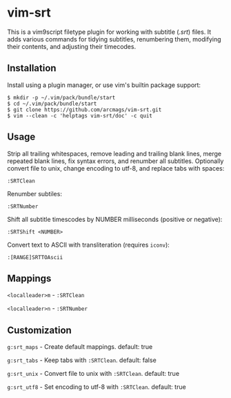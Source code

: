 # vim-srt

This is a vim9script filetype plugin for working with subtitle (*.srt*) files.
It adds various commands for tidying subtitles, renumbering them, modifying
their contents, and adjusting their timecodes.

## Installation
Install using a plugin manager, or use vim's builtin package support:

    $ mkdir -p ~/.vim/pack/bundle/start
    $ cd ~/.vim/pack/bundle/start
    $ git clone https://github.com/arcmags/vim-srt.git
    $ vim --clean -c 'helptags vim-srt/doc' -c quit

## Usage

Strip all trailing whitespaces, remove leading and trailing blank lines, merge
repeated blank lines, fix syntax errors, and renumber all subtitles.
Optionally convert file to unix, change encoding to utf-8, and replace tabs
with spaces:

    :SRTClean

Renumber subtiles:

    :SRTNumber

Shift all subtitle timescodes by NUMBER milliseconds (positive or negative):

    :SRTShift <NUMBER>

Convert text to ASCII with transliteration (requires `iconv`):

    :[RANGE]SRTTOAscii

## Mappings

`<localleader>m` - `:SRTClean`

`<localleader>n` - `:SRTNumber`

## Customization

`g:srt_maps` -  Create default mappings. default: true

`g:srt_tabs` - Keep tabs with `:SRTClean`. default: false

`g:srt_unix` - Convert file to unix with `:SRTClean`. default: true

`g:srt_utf8` - Set encoding to utf-8 with `:SRTClean`. default: true

<!--metadata:
author: Chris Magyar
description: Vim9script subtitle file plugin.
keywords: vim, vim9script, plugin, subtitle, srt
css: ../../../../../../dat/css/main.css
-->
